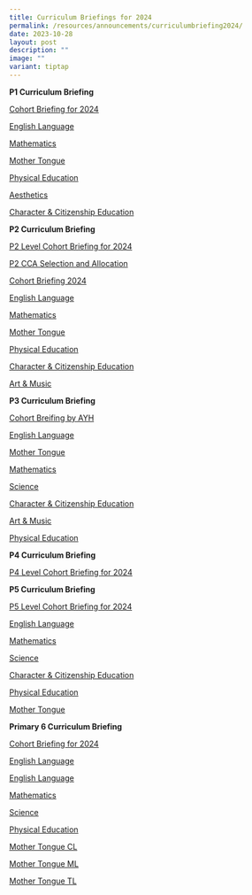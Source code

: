 ```yaml
---
title: Curriculum Briefings for 2024
permalink: /resources/announcements/curriculumbriefing2024/
date: 2023-10-28
layout: post
description: ""
image: ""
variant: tiptap
---
```

<p><strong>P1 Curriculum Briefing</strong>
</p>
<p><a href="https://drive.google.com/file/d/19L5zGe35WiyaR2QA6CBBcz1T00yVMONz/view?usp=drive_link" rel="noopener noreferrer nofollow" target="_blank">Cohort Briefing for 2024</a>
</p>
<p><a href="https://drive.google.com/file/d/1nnG2TtXuRrGsl5PQYYksPgItpkMvQSSk/view?usp=drive_link" rel="noopener noreferrer nofollow" target="_blank">English Language</a>
</p>
<p><a href="https://drive.google.com/file/d/1gdcES2MvDC09Pw6I4rqyFHcg9__VXQ4e/view?usp=drive_link" rel="noopener noreferrer nofollow" target="_blank">Mathematics</a>
</p>
<p><a href="https://drive.google.com/file/d/16cxOZt0J8Y7cMd_GTaBYbRtl6Sck83P3/view?usp=drive_link" rel="noopener noreferrer nofollow" target="_blank">Mother Tongue</a>
</p>
<p><a href="https://drive.google.com/file/d/1hleb1S7fxEOTx1seh3EFCO1FigRoU3zB/view?usp=drive_link" rel="noopener noreferrer nofollow" target="_blank">Physical Education</a>
</p>
<p><a href="https://drive.google.com/file/d/1GdKWWpstZ6BVWl-M291-TGRSMq_nfjSR/view?usp=drive_link" rel="noopener noreferrer nofollow" target="_blank">Aesthetics</a>
</p>
<p><a href="https://drive.google.com/file/d/1OYiQv91Ij89aPaMWJGaGX-X_pOSPesI1/view?usp=drive_link" rel="noopener noreferrer nofollow" target="_blank">Character &amp; Citizenship Education</a>
</p>
<p><strong>P2 Curriculum Briefing</strong>
</p>
<p><a href="https://drive.google.com/file/d/15X_uX0td21bwTRXqt_Rwc5VhqDzHdjaD/view?usp=drive_link" rel="noopener noreferrer nofollow" target="_blank">P2 Level Cohort Briefing for 2024</a>
</p>
<p><a href="https://drive.google.com/file/d/1P2SvxWYPcO4jQiIoBXvkFpTnG5AHdJ_C/view?usp=drive_link" rel="noopener noreferrer nofollow" target="_blank">P2 CCA Selection and Allocation</a>
</p>
<p><a href="https://drive.google.com/file/d/1SCXAxoLF1fThleEcEcCaq1usBzQt8fUg/view?usp=drive_link" rel="noopener noreferrer nofollow" target="_blank">Cohort Briefing 2024</a>
</p>
<p><a href="https://drive.google.com/file/d/1fBedexfBBdOYEzhJ0BSHOQ1xOjL73FsV/view?usp=drive_link" rel="noopener noreferrer nofollow" target="_blank">English Language</a>
</p>
<p><a href="https://drive.google.com/file/d/19BRGSY1bixwugbN_hzH7DKOfeyscBAlP/view?usp=drive_link" rel="noopener noreferrer nofollow" target="_blank">Mathematics</a>
</p>
<p><a href="https://drive.google.com/file/d/1dKmyhqSO6FeYbGfcRJ7OjY__04SMjxeW/view?usp=drive_link" rel="noopener noreferrer nofollow" target="_blank">Mother Tongue</a>
</p>
<p><a href="https://drive.google.com/file/d/1woxdmMGQxnw5vMtSSfbyKj1MExzQKhWi/view?usp=drive_link" rel="noopener noreferrer nofollow" target="_blank">Physical Education</a>
</p>
<p><a href="https://drive.google.com/file/d/1LOvxmjTh1Cipl09neMLN-4Mz_cUcOcDN/view?usp=drive_link" rel="noopener noreferrer nofollow" target="_blank">Character &amp; Citizenship Education</a>
</p>
<p><a href="https://drive.google.com/file/d/1FW7k8Md5WE3tdmDhHYJm-GhEQRYWZzDu/view?usp=drive_link" rel="noopener noreferrer nofollow" target="_blank">Art &amp; Music</a>
</p>
<p><strong>P3 Curriculum Briefing</strong>
</p>
<p><a href="https://drive.google.com/file/d/1frLzxrtDNcM25aNU3ZxQElwjvGQsj0NN/view?usp=drive_link" rel="noopener noreferrer nofollow" target="_blank">Cohort Breifing by AYH</a>
</p>
<p><a href="https://drive.google.com/file/d/1G7M03hcwGxBM1144MGsAWTCRVEJ1SasG/view?usp=drive_link" rel="noopener noreferrer nofollow" target="_blank">English Language</a>
</p>
<p><a href="https://drive.google.com/file/d/1IH4aYpvjEzY3HrK9c-VBvIpZtp38QhhA/view?usp=drive_link" rel="noopener noreferrer nofollow" target="_blank">Mother Tongue</a>
</p>
<p><a href="https://drive.google.com/file/d/1I4TFXs3Sf9tZdYuoJwojoqaf7-SA6D8K/view?usp=drive_link" rel="noopener noreferrer nofollow" target="_blank">Mathematics</a>
</p>
<p><a href="https://drive.google.com/file/d/1_kVbXXq0P_mMpDWh4sTDPpOCcle9IU9n/view?usp=drive_link" rel="noopener noreferrer nofollow" target="_blank">Science</a>
</p>
<p><a href="https://drive.google.com/file/d/1oERhpiik_bUy52s_tzrS1Yq3mxVWXnbs/view?usp=drive_link" rel="noopener noreferrer nofollow" target="_blank">Character &amp; Citizenship Education</a>
</p>
<p><a href="https://drive.google.com/file/d/1WHSY85OU8TskN9OA3m6cjAwV7VUxnvG_/view?usp=drive_link" rel="noopener noreferrer nofollow" target="_blank">Art &amp; Music</a>
</p>
<p><a href="https://drive.google.com/file/d/1RLWvdXv46VtUUcRD0vBsxBcKjqGf8sGc/view?usp=drive_link" rel="noopener noreferrer nofollow" target="_blank">Physical Education</a>
</p>
<p><strong>P4 Curriculum Briefing</strong>
</p>
<p><a href="/files/Curriculum_Briefing_for_2024_P5_Students___LATEST.pdf" rel="noopener noreferrer nofollow" target="_blank">P4 Level Cohort Briefing for 2024</a>
</p>
<p><strong>P5 Curriculum Briefing</strong>
</p>
<p><a href="/files/2023_P5_Curriculum_Briefing_Part_2_10_Nov_2023_website.pdf" rel="noopener noreferrer nofollow" target="_blank">P5 Level Cohort Briefing for 2024</a>
</p>
<p><a href="https://drive.google.com/file/d/1j3vEMml5i1RXSxJMqed6s2W4lbVM6zoW/view?usp=drive_link" rel="noopener noreferrer nofollow" target="_blank">English Language</a>
</p>
<p><a href="https://drive.google.com/file/d/1uFK_xBr9HVaeVZneX-sPGIyrl7chJ9F1/view?usp=drive_link" rel="noopener noreferrer nofollow" target="_blank">Mathematics</a>
</p>
<p><a href="https://drive.google.com/file/d/1AnsxTe0RwRDmgU0Bxtr70T7_ESZq36w5/view?usp=drive_link" rel="noopener noreferrer nofollow" target="_blank">Science</a>
</p>
<p><a href="https://drive.google.com/file/d/1pVY9SvsHhJfS2p5uKsw8pKM7C-lxjVSH/view?usp=drive_link" rel="noopener noreferrer nofollow" target="_blank">Character &amp; Citizenship Education</a>
</p>
<p><a href="https://drive.google.com/file/d/1DZ3_EsTrn5VJUFLVuGNc1oTwInAkTi2z/view?usp=drive_link" rel="noopener noreferrer nofollow" target="_blank">Physical Education</a>
</p>
<p><a href="https://drive.google.com/file/d/1NPAG0kwTB_pVSwIfOO-VZH8x43cQC5Kk/view?usp=drive_link" rel="noopener noreferrer nofollow" target="_blank">Mother Tongue</a>
</p>
<p></p>
<p><strong>Primary 6 Curriculum Briefing</strong>
</p>
<p><a href="https://drive.google.com/file/d/1LUptOxhqOVeMWj95Kbyg1erOmOVsiTOv/view?usp=sharing" rel="noopener noreferrer nofollow" target="_blank">Cohort Briefing for 2024</a>
</p>
<p><a href="https://drive.google.com/file/d/1j3vEMml5i1RXSxJMqed6s2W4lbVM6zoW/view?usp=drive_link" rel="noopener noreferrer nofollow" target="_blank">English Language</a>
</p>
<p><a href="https://drive.google.com/file/d/1YIoCR0DupAQ7nJKOugmAMHfwZRStfE_S/view?usp=sharing" rel="noopener noreferrer nofollow" target="_blank">English Language</a>
</p>
<p><a href="https://drive.google.com/file/d/1cTtNoldUlPRzNyJ_hXuptzg7d3VF4WRC/view?usp=drive_link" rel="noopener noreferrer nofollow" target="_blank">Mathematics</a>
</p>
<p><a href="https://drive.google.com/file/d/1Y0o9shwUKv7hy8smCF2WpCGJsBsZa3iL/view?usp=drive_link" rel="noopener noreferrer nofollow" target="_blank">Science</a>
</p>
<p><a href="https://drive.google.com/file/d/1_WVwLQPxoqL0aHsl_Eg3ZUN6DFDUq5ln/view?usp=drive_link" rel="noopener noreferrer nofollow" target="_blank">Physical Education</a>
</p>
<p><a href="https://drive.google.com/file/d/16NUD8rHtmHASFHyv94wR00fK3Jml4Idt/view?usp=drive_link" rel="noopener noreferrer nofollow" target="_blank">Mother Tongue CL</a>
</p>
<p><a href="https://drive.google.com/file/d/1oUhxkKXYSBBnc8Q5gKHB98Wf5xx96mXh/view?usp=drive_link" rel="noopener noreferrer nofollow" target="_blank">Mother Tongue ML</a>
</p>
<p><a href="https://drive.google.com/file/d/1VWGG1V2D0mw0GhBrQpD9PmqfnaanD4Ml/view?usp=drive_link" rel="noopener noreferrer nofollow" target="_blank">Mother Tongue TL</a>
</p>